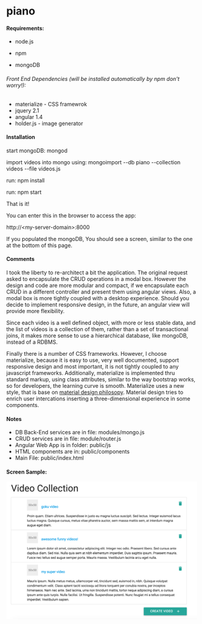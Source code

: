 # piano

#### Requirements:

- node.js

- npm 

- mongoDB

###### Front End Dependencies (will be installed automatically by npm don't worry!):

- materialize - CSS framewrok
- jquery 2.1
- angular 1.4
- holder.js - image generator

#### Installation

start mongoDB: mongod

import videos into mongo using: mongoimport --db piano --collection videos --file videos.js

run: npm install

run: npm start

That is it!

You can enter this in the browser to access the app:

http://&lt;my-server-domain&gt;:8000

If you populated the mongoDB, You should see a screen, similar to the one at the bottom of this page.

#### Comments

I took the liberty to re-architect a bit the application. The original request asked to encapsulate the CRUD operations in a modal box. However the design and code are more modular and compact, if we encapsulate each CRUD in a different controller and present them using angular views. Also, a modal box is more tightly coupled with a desktop experience. Should you decide to implement responsive design, in the future, an angular view will provide more flexibility.

Since each video is a well defined object, with more or less stable data, and the list of videos is a collection of them, rather than a set of transactional joins, it makes more sense to use a hierarchical database, like mongoDB, instead of a RDBMS.

Finally there is a number of CSS frameworks. However, I choose materialize, because it is easy to use, very well documented, support responsive design and most important, it is not tightly coupled to any javascript frameworks. Additionally, materialize is implemented thru standard markup, using class attributes, similar to the way bootstrap works, so for developers, the learning curve is smooth. Materialize uses a new style, that is base on [material design philosopy](https://www.google.com/design/spec/material-design/introduction.html). Material design tries to enrich user intercations inserting a three-dimensional experience in some components.

#### Notes

- DB Back-End services are in file: modules/mongo.js
- CRUD services are in file: module/router.js
- Angular Web App is in folder: public/js
- HTML components are in: public/components
- Main File: public/index.html

#### Screen Sample:

![sample screen](https://github.com/ernestlv/piano/blob/master/screens/piano-video-list.png)
